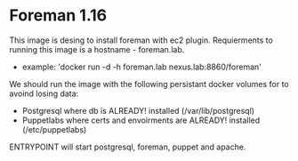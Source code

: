 Foreman 1.16
============
This image is desing to install foreman with ec2 plugin.
Requierments to running this image is a hostname - foreman.lab.
  - example:  'docker run -d -h foreman.lab nexus.lab:8860/foreman'

We should run the image with the following persistant docker volumes for to avoind losing data:
  - Postgresql where db is ALREADY! installed (/var/lib/postgresql)
  - Puppetlabs where certs and envoirments are ALREADY! installed (/etc/puppetlabs)

ENTRYPOINT will start postgresql, foreman, puppet and apache.
